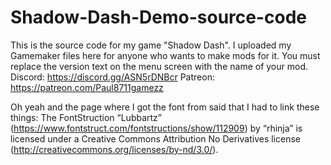 # Shadow-Dash-Demo-source-code
This is the source code for my game "Shadow Dash". I uploaded my Gamemaker files here for anyone who wants to make mods for it.
You must replace the version text on the menu screen with the name of your mod.
Discord: https://discord.gg/ASN5rDNBcr
Patreon: https://patreon.com/Paul8711gamezz

Oh yeah and the page where I got the font from said that I had to link these things: 
The FontStruction “Lubbartz”
(https://www.fontstruct.com/fontstructions/show/112909) by “rhinja” is
licensed under a Creative Commons Attribution No Derivatives license
(http://creativecommons.org/licenses/by-nd/3.0/).
